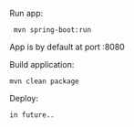 Run app:

```
 mvn spring-boot:run
```
App is by default at port :8080 

Build application:

``
 mvn clean package
``

Deploy: 
```
in future..
```

